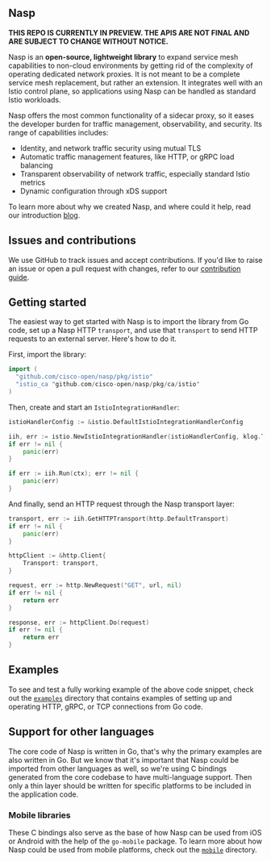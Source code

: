 ## Nasp

**THIS REPO IS CURRENTLY IN PREVIEW. THE APIS ARE NOT FINAL AND ARE SUBJECT TO CHANGE WITHOUT NOTICE.**

Nasp is an **open-source, lightweight library** to expand service mesh capabilities to non-cloud environments by getting rid of the complexity of operating dedicated network proxies. It is not meant to be a complete service mesh replacement, but rather an extension. It integrates well with an Istio control plane, so applications using Nasp can be handled as standard Istio workloads.

Nasp offers the most common functionality of a sidecar proxy, so it eases the developer burden for traffic management, observability, and security. Its range of capabilities includes:

- Identity, and network traffic security using mutual TLS
- Automatic traffic management features, like HTTP, or gRPC load balancing
- Transparent observability of network traffic, especially standard Istio metrics
- Dynamic configuration through xDS support

To learn more about why we created Nasp, and where could it help, read our introduction [blog](https://techblog.cisco.com/blog/nasp-intro).

## Issues and contributions

We use GitHub to track issues and accept contributions. If you'd like to raise an issue or open a pull request with changes, refer to our [contribution guide](./CONTRIBUTING.md).

## Getting started

The easiest way to get started with Nasp is to import the library from Go code, set up a Nasp HTTP `transport`, and use that `transport` to send HTTP requests to an external server. Here's how to do it.

First, import the library:

```go
import (
  "github.com/cisco-open/nasp/pkg/istio"
  "istio_ca "github.com/cisco-open/nasp/pkg/ca/istio"
)
```

Then, create and start an `IstioIntegrationHandler`:

```go
istioHandlerConfig := &istio.DefaultIstioIntegrationHandlerConfig

iih, err := istio.NewIstioIntegrationHandler(istioHandlerConfig, klog.TODO())
if err != nil {
    panic(err)
}

if err := iih.Run(ctx); err != nil {
    panic(err)
}
```

And finally, send an HTTP request through the Nasp transport layer:

```go
transport, err := iih.GetHTTPTransport(http.DefaultTransport)
if err != nil {
    panic(err)
}

httpClient := &http.Client{
    Transport: transport,
}

request, err := http.NewRequest("GET", url, nil)
if err != nil {
    return err
}

response, err := httpClient.Do(request)
if err != nil {
    return err
}
```  

## Examples

To see and test a fully working example of the above code snippet, check out the [`examples`](./examples) directory that contains examples of setting up and operating HTTP, gRPC, or TCP connections from Go code.

## Support for other languages

The core code of Nasp is written in Go, that's why the primary examples are also written in Go.
But we know that it's important that Nasp could be imported from other languages as well, so we're using C bindings generated from the core codebase to have multi-language support. Then only a thin layer should be written for specific platforms to be included in the application code.

### Mobile libraries

These C bindings also serve as the base of how Nasp can be used from iOS or Android with the help of the `go-mobile` package. To learn more about how Nasp could be used from mobile platforms, check out the [`mobile`](./experimental/mobile) directory.
